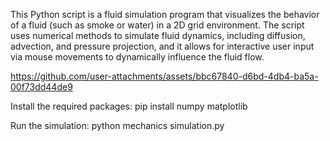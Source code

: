 This Python script is a fluid simulation program that visualizes the behavior of a fluid (such as smoke or water) in a 2D grid environment. The script uses numerical methods to simulate fluid dynamics, including diffusion, advection, and pressure projection, and it allows for interactive user input via mouse movements to dynamically influence the fluid flow.




https://github.com/user-attachments/assets/bbc67840-d6bd-4db4-ba5a-00f73dd44de9






Install the required packages:
pip install numpy matplotlib

Run the simulation:
python mechanics simulation.py

